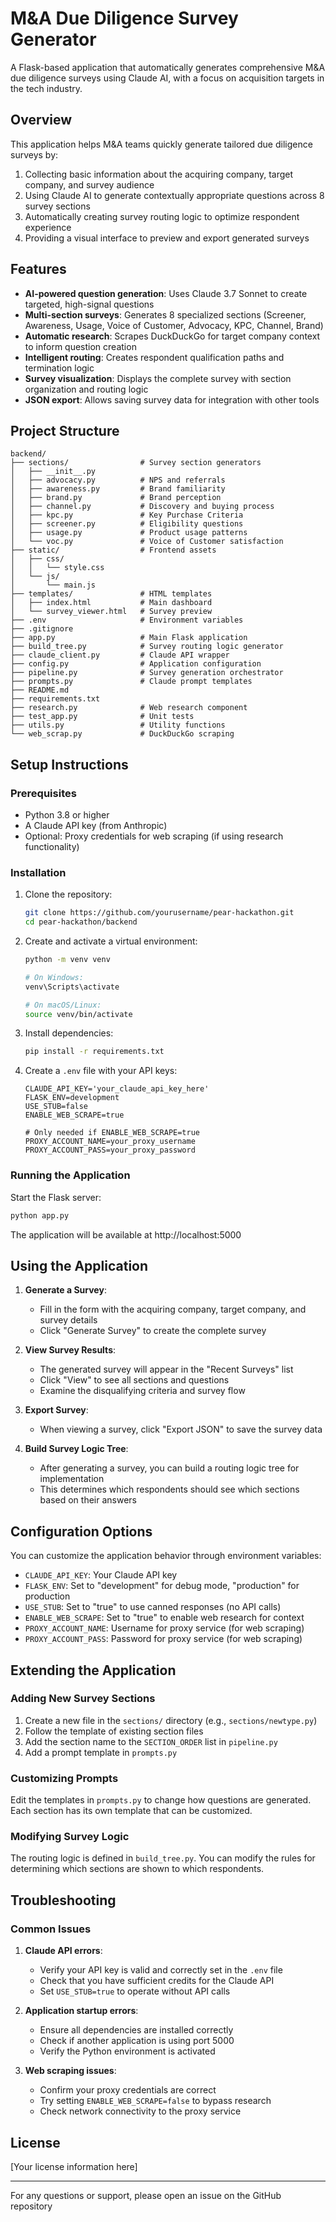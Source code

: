 # M&A Due Diligence Survey Generator

A Flask-based application that automatically generates comprehensive M&A due diligence surveys using Claude AI, with a focus on acquisition targets in the tech industry.

## Overview

This application helps M&A teams quickly generate tailored due diligence surveys by:

1. Collecting basic information about the acquiring company, target company, and survey audience
2. Using Claude AI to generate contextually appropriate questions across 8 survey sections
3. Automatically creating survey routing logic to optimize respondent experience
4. Providing a visual interface to preview and export generated surveys

## Features

- **AI-powered question generation**: Uses Claude 3.7 Sonnet to create targeted, high-signal questions
- **Multi-section surveys**: Generates 8 specialized sections (Screener, Awareness, Usage, Voice of Customer, Advocacy, KPC, Channel, Brand)
- **Automatic research**: Scrapes DuckDuckGo for target company context to inform question creation
- **Intelligent routing**: Creates respondent qualification paths and termination logic
- **Survey visualization**: Displays the complete survey with section organization and routing logic
- **JSON export**: Allows saving survey data for integration with other tools

## Project Structure

```
backend/
├── sections/                # Survey section generators
│   ├── __init__.py
│   ├── advocacy.py          # NPS and referrals
│   ├── awareness.py         # Brand familiarity 
│   ├── brand.py             # Brand perception
│   ├── channel.py           # Discovery and buying process
│   ├── kpc.py               # Key Purchase Criteria
│   ├── screener.py          # Eligibility questions
│   ├── usage.py             # Product usage patterns
│   └── voc.py               # Voice of Customer satisfaction
├── static/                  # Frontend assets
│   ├── css/
│   │   └── style.css
│   └── js/
│       └── main.js
├── templates/               # HTML templates
│   ├── index.html           # Main dashboard
│   └── survey_viewer.html   # Survey preview
├── .env                     # Environment variables
├── .gitignore
├── app.py                   # Main Flask application
├── build_tree.py            # Survey routing logic generator
├── claude_client.py         # Claude API wrapper
├── config.py                # Application configuration
├── pipeline.py              # Survey generation orchestrator
├── prompts.py               # Claude prompt templates
├── README.md
├── requirements.txt
├── research.py              # Web research component
├── test_app.py              # Unit tests
├── utils.py                 # Utility functions
└── web_scrap.py             # DuckDuckGo scraping
```

## Setup Instructions

### Prerequisites

- Python 3.8 or higher
- A Claude API key (from Anthropic)
- Optional: Proxy credentials for web scraping (if using research functionality)

### Installation

1. Clone the repository:
   ```bash
   git clone https://github.com/yourusername/pear-hackathon.git
   cd pear-hackathon/backend
   ```

2. Create and activate a virtual environment:
   ```bash
   python -m venv venv
   
   # On Windows:
   venv\Scripts\activate
   
   # On macOS/Linux:
   source venv/bin/activate
   ```

3. Install dependencies:
   ```bash
   pip install -r requirements.txt
   ```

4. Create a `.env` file with your API keys:
   ```
   CLAUDE_API_KEY='your_claude_api_key_here'
   FLASK_ENV=development
   USE_STUB=false
   ENABLE_WEB_SCRAPE=true
   
   # Only needed if ENABLE_WEB_SCRAPE=true
   PROXY_ACCOUNT_NAME=your_proxy_username
   PROXY_ACCOUNT_PASS=your_proxy_password
   ```

### Running the Application

Start the Flask server:
```bash
python app.py
```

The application will be available at http://localhost:5000

## Using the Application

1. **Generate a Survey**:
   - Fill in the form with the acquiring company, target company, and survey details
   - Click "Generate Survey" to create the complete survey

2. **View Survey Results**:
   - The generated survey will appear in the "Recent Surveys" list
   - Click "View" to see all sections and questions
   - Examine the disqualifying criteria and survey flow

3. **Export Survey**:
   - When viewing a survey, click "Export JSON" to save the survey data

4. **Build Survey Logic Tree**:
   - After generating a survey, you can build a routing logic tree for implementation
   - This determines which respondents should see which sections based on their answers

## Configuration Options

You can customize the application behavior through environment variables:

- `CLAUDE_API_KEY`: Your Claude API key
- `FLASK_ENV`: Set to "development" for debug mode, "production" for production
- `USE_STUB`: Set to "true" to use canned responses (no API calls)
- `ENABLE_WEB_SCRAPE`: Set to "true" to enable web research for context
- `PROXY_ACCOUNT_NAME`: Username for proxy service (for web scraping)
- `PROXY_ACCOUNT_PASS`: Password for proxy service (for web scraping)

## Extending the Application

### Adding New Survey Sections

1. Create a new file in the `sections/` directory (e.g., `sections/newtype.py`)
2. Follow the template of existing section files
3. Add the section name to the `SECTION_ORDER` list in `pipeline.py`
4. Add a prompt template in `prompts.py`

### Customizing Prompts

Edit the templates in `prompts.py` to change how questions are generated. Each section has its own template that can be customized.

### Modifying Survey Logic

The routing logic is defined in `build_tree.py`. You can modify the rules for determining which sections are shown to which respondents.

## Troubleshooting

### Common Issues

1. **Claude API errors**:
   - Verify your API key is valid and correctly set in the `.env` file
   - Check that you have sufficient credits for the Claude API
   - Set `USE_STUB=true` to operate without API calls

2. **Application startup errors**:
   - Ensure all dependencies are installed correctly
   - Check if another application is using port 5000
   - Verify the Python environment is activated

3. **Web scraping issues**:
   - Confirm your proxy credentials are correct
   - Try setting `ENABLE_WEB_SCRAPE=false` to bypass research
   - Check network connectivity to the proxy service

## License

[Your license information here]

---

For any questions or support, please open an issue on the GitHub repository
